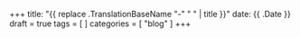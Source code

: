 +++
title: "{{ replace .TranslationBaseName "-" " " | title }}"
date: {{ .Date }}
draft = true
tags = [ ]
categories = [ "blog" ]
+++
